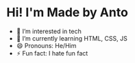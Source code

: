 # Hi! I'm Made by Anto
- 👀 I’m interested in tech
- 🌱 I’m currently learning HTML, CSS, JS
- 😄 Pronouns: He/Him
- ⚡ Fun fact: I hate fun fact

<!---
madebyanto/madebyanto is a ✨ special ✨ repository because its `README.md` (this file) appears on your GitHub profile.
You can click the Preview link to take a look at your changes.
--->
